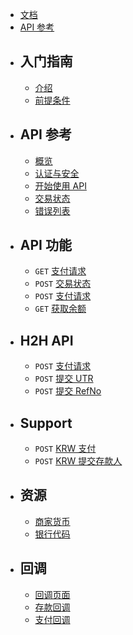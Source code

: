<div class="mb-6">

-   <x-icons name="reader" class="text-white"/> [文档](/docs)
-   <x-icons name="code" class="text-white"/> [API 参考](/api)

</div>

-   ## 入门指南

    -   [介绍](/docs)
    -   [前提条件](/docs/pre-requirements)

-   ## API 参考

    -   [概览](/api)
    -   [认证与安全](/api/authentication)
    -   [开始使用 API](/api/get-started)
    -   [交易状态](/api/status)
    -   [错误列表](/api/errors)

-   ## API 功能

    -   `GET` [ 支付请求](/api/payment)
    -   `POST` [ 交易状态](/api/transaction-status)
    -   `POST` [ 支付请求](/api/payout)
    -   `GET` [ 获取余额](/api/balance)

-   ## H2H API

    -   `POST` [ 支付请求](/api/v3/payment)
    -   `POST` [ 提交 UTR](/api/v3/submit-utr)
    -   `POST` [ 提交 RefNo](/api/v3/submit-refno)
   
-   ## Support 

    -   `POST` [ KRW 支付](/api/v3/krw-payment)
    -   `POST` [ KRW 提交存款人](/api/v3/krw-depositor)

-   ## 资源

    -   [商家货币](/docs/currency)
    -   [银行代码](/docs/banks)


-   ## 回调

    -   [回调页面](/api/callback/page)
    -   [存款回调](/api/callback/deposit)
    -   [支付回调](/api/callback/payout)